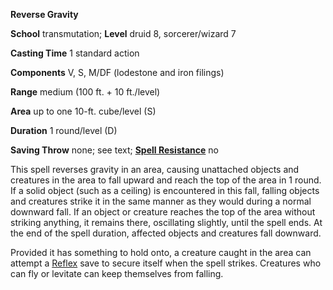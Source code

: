  **Reverse Gravity**

**School** transmutation; **Level** druid 8, sorcerer/wizard 7

**Casting Time** 1 standard action

**Components** V, S, M/DF (lodestone and iron filings)

**Range** medium (100 ft. + 10 ft./level)

**Area** up to one 10-ft. cube/level (S)

**Duration** 1 round/level (D)

**Saving Throw** none; see text; **[Spell Resistance](../glossary.md#_spell-resistance)** no

This spell reverses gravity in an area, causing unattached objects and creatures in the area to fall upward and reach the top of the area in 1 round. If a solid object (such as a ceiling) is encountered in this fall, falling objects and creatures strike it in the same manner as they would during a normal downward fall. If an object or creature reaches the top of the area without striking anything, it remains there, oscillating slightly, until the spell ends. At the end of the spell duration, affected objects and creatures fall downward.

Provided it has something to hold onto, a creature caught in the area can attempt a [Reflex](../combat.md#_reflex) save to secure itself when the spell strikes. Creatures who can fly or levitate can keep themselves from falling.

